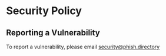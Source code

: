 # Security Policy

## Reporting a Vulnerability

To report a vulnerability, please email security@phish.directory
